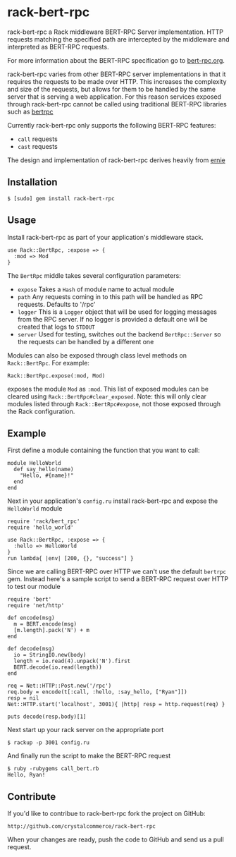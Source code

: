 rack-bert-rpc
=============

rack-bert-rpc a Rack middleware BERT-RPC Server
implementation. HTTP requests matching the specified path are
intercepted by the middleware and interpreted as BERT-RPC requests.

For more information about the BERT-RPC specification go to
[bert-rpc.org](http://bert-rpc.org).

rack-bert-rpc varies from other BERT-RPC server implementations in
that it requires the requests to be made over HTTP. This increases the
complexity and size of the requests, but allows for them to be handled
by the same server that is serving a web application. For this reason
services exposed through rack-bert-rpc cannot be called using
traditional BERT-RPC libraries such as
[bertrpc](http://github.com/mojombo/bertrpc)

Currently rack-bert-rpc only supports the following BERT-RPC features:

* `call` requests
* `cast` requests

The design and implementation of rack-bert-rpc derives heavily from
[ernie](http://github.com/mojombo/ernie)

Installation
------------

    $ [sudo] gem install rack-bert-rpc

Usage
-----

Install rack-bert-rpc as part of your application's middleware stack.

    use Rack::BertRpc, :expose => {
      :mod => Mod
    }

The `BertRpc` middle takes several configuration parameters:

* `expose`
  Takes a `Hash` of module name to actual module
* `path`
  Any requests coming in to this path will be handled as RPC
  requests. Defaults to '/rpc'
* `logger`
  This is a `Logger` object that will be used for logging messages
  from the RPC server. If no logger is provided a default one will be
  created that logs to `STDOUT`
* `server`
  Used for testing, switches out the backend `BertRpc::Server` so the
  requests can be handled by a different one

Modules can also be exposed through class level methods on
`Rack::BertRpc`. For example:

    Rack::BertRpc.expose(:mod, Mod)

exposes the module `Mod` as `:mod`. This list of exposed modules can
be cleared using `Rack::BertRpc#clear_exposed`. Note: this will only
clear modules listed through `Rack::BertRpc#expose`, not those exposed
through the Rack configuration.

Example
-------

First define a module containing the function that you want to call:

    module HelloWorld
      def say_hello(name)
        "Hello, #{name}!"
      end
    end

Next in your application's `config.ru` install rack-bert-rpc and
expose the `HelloWorld` module

    require 'rack/bert_rpc'
    require 'hello_world'

    use Rack::BertRpc, :expose => {
      :hello => HelloWorld
    }
    run lambda{ |env| [200, {}, "success"] }

Since we are calling BERT-RPC over HTTP we can't use the default
`bertrpc` gem. Instead here's a sample script to send a BERT-RPC
request over HTTP to test our module

    require 'bert'
    require 'net/http'

    def encode(msg)
      m = BERT.encode(msg)
      [m.length].pack('N') + m
    end

    def decode(msg)
      io = StringIO.new(body)
      length = io.read(4).unpack('N').first
      BERT.decode(io.read(length))
    end

    req = Net::HTTP::Post.new('/rpc')
    req.body = encode(t[:call, :hello, :say_hello, ["Ryan"]])
    resp = nil
    Net::HTTP.start('localhost', 3001){ |http| resp = http.request(req) }

    puts decode(resp.body)[1]

Next start up your rack server on the appropriate port

    $ rackup -p 3001 config.ru

And finally run the script to make the BERT-RPC request

    $ ruby -rubygems call_bert.rb
    Hello, Ryan!

Contribute
---------

If you'd like to contribue to rack-bert-rpc fork the project on
GitHub:

    http://github.com/crystalcommerce/rack-bert-rpc

When your changes are ready, push the code to GitHub and send us a
pull request.
